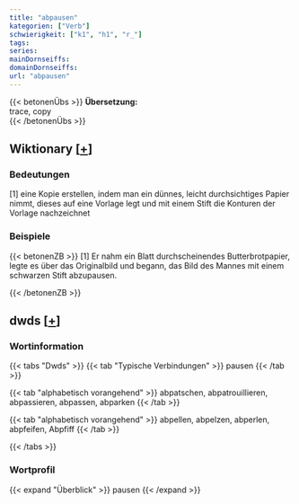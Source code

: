 ```yaml
---
title: "abpausen"
kategorien: ["Verb"]
schwierigkeit: ["k1", "h1", "r_"]
tags:
series:
mainDornseiffs:
domainDornseiffs:
url: "abpausen"
---
```


{{< betonenÜbs >}}
**Übersetzung:**  
trace, copy  
{{< /betonenÜbs >}}

## Wiktionary [[+](https://de.wiktionary.org/wiki/abpausen)]

### Bedeutungen
[1] eine Kopie erstellen, indem man ein dünnes, leicht durchsichtiges Papier nimmt, dieses auf eine Vorlage legt und mit einem Stift die Konturen der Vorlage nachzeichnet  

### Beispiele
{{< betonenZB >}}
[1] Er nahm ein Blatt durchscheinendes Butterbrotpapier, legte es über das Originalbild und begann, das Bild des Mannes mit einem schwarzen Stift abzupausen.  

{{< /betonenZB >}}


## dwds [[+](https://www.dwds.de/wb/abpausen)]

### Wortinformation
{{< tabs "Dwds" >}}
{{< tab "Typische Verbindungen" >}}
pausen
{{< /tab >}}

{{< tab "alphabetisch vorangehend" >}}
abpatschen, abpatrouillieren, abpassieren, abpassen, abparken
{{< /tab >}}

{{< tab "alphabetisch vorangehend" >}}
abpellen, abpelzen, abperlen, abpfeifen, Abpfiff
{{< /tab >}}

{{< /tabs >}}

### Wortprofil
{{< expand "Überblick" >}} pausen {{< /expand >}}

